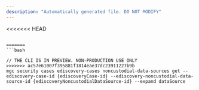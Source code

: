 ```yaml
---
description: "Automatically generated file. DO NOT MODIFY"
---
```


<<<<<<< HEAD
```cli

=======
```bash

// THE CLI IS IN PREVIEW. NON-PRODUCTION USE ONLY
>>>>>>> ac57e61007f395881f1814eae37dc23911227b9b
mgc security cases ediscovery-cases noncustodial-data-sources get --ediscovery-case-id {ediscoveryCase-id} --ediscovery-noncustodial-data-source-id {ediscoveryNoncustodialDataSource-id} --expand dataSource

```